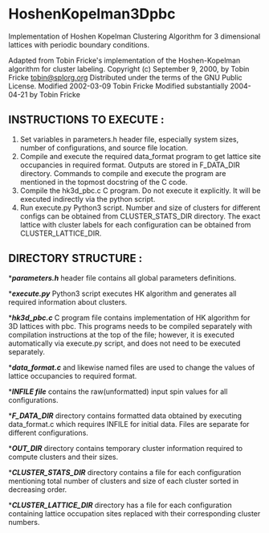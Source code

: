 # HoshenKopelman3Dpbc
Implementation of Hoshen Kopelman Clustering Algorithm for 3 dimensional lattices with periodic boundary conditions. 

Adapted from Tobin Fricke's implementation of the Hoshen-Kopelman algorithm for cluster labeling.
Copyright (c) September 9, 2000, by Tobin Fricke <tobin@splorg.org>
Distributed under the terms of the GNU Public License.
Modified 2002-03-09 Tobin Fricke
Modified substantially 2004-04-21 by Tobin Fricke


## INSTRUCTIONS TO EXECUTE :

1. Set variables in parameters.h header file, especially system sizes, number of configurations, and source file location.
2. Compile and execute the required data_format program to get lattice site occupancies in required format. Outputs are stored in F_DATA_DIR directory. Commands to compile and execute the program are mentioned in the topmost docstring of the C code.
3. Compile the hk3d_pbc.c C program. Do not execute it explicitly. It will be executed indirectly via the python script.
4. Run execute.py Python3 script. Number and size of clusters for different configs can be obtained from CLUSTER_STATS_DIR directory. The exact lattice with cluster labels for each configuration can be obtained from CLUSTER_LATTICE_DIR.


## DIRECTORY STRUCTURE :

*___parameters.h___ header file contains all global parameters definitions.

*___execute.py___ Python3 script executes HK algorithm and generates all required information about clusters.

*___hk3d_pbc.c___ C program file contains implementation of HK algorithm for 3D lattices with pbc. This programs needs to be compiled separately with compilation instructions at the top of the file; however, it is executed automatically via execute.py script, and does not need to be executed separately.

*___data_format.c___ and likewise named files are used to change the values of lattice occupancies to required format.

*___INFILE file___ contains the raw(unformatted) input spin values for all configurations.

*___F_DATA_DIR___ directory contains formatted data obtained by executing data_format.c which requires INFILE for initial data. Files are separate for different configurations.

*___OUT_DIR___ directory contains temporary cluster information required to compute clusters and their sizes.

*___CLUSTER_STATS_DIR___ directory contains a file for each configuration mentioning total number of clusters and size of each cluster sorted in decreasing order.

*___CLUSTER_LATTICE_DIR___ directory has a file for each configuration containing lattice occupation sites replaced with their corresponding cluster numbers.
